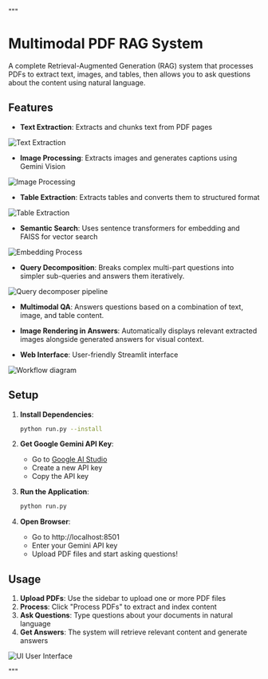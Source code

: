 """
# Multimodal PDF RAG System

A complete Retrieval-Augmented Generation (RAG) system that processes PDFs to extract text, images, and tables, then allows you to ask questions about the content using natural language.

## Features

- **Text Extraction**: Extracts and chunks text from PDF pages

![Text Extraction](data/system_flow/Screenshot%202025-06-11%20194806.png)

- **Image Processing**: Extracts images and generates captions using Gemini Vision

![Image Processing](data/system_flow/Screenshot%202025-06-11%20195904.png)

- **Table Extraction**: Extracts tables and converts them to structured format

![Table Extraction](data/system_flow/Screenshot%202025-06-11%20200004.png)

- **Semantic Search**: Uses sentence transformers for embedding and FAISS for vector search

![Embedding Process](data/system_flow/Screenshot%202025-06-11%20201627.png)

- **Query Decomposition**: Breaks complex multi-part questions into simpler sub-queries and answers them iteratively.

![Query decomposer pipeline](data/system_flow/query_pipeline.png)

- **Multimodal QA**: Answers questions based on a combination of text, image, and table content.

- **Image Rendering in Answers**: Automatically displays relevant extracted images alongside generated answers for visual context.

- **Web Interface**: User-friendly Streamlit interface

![Workflow diagram](data/system_flow/multimodal_pdf_rag_system_overview.png)

## Setup

1. **Install Dependencies**:
   ```bash
   python run.py --install
   ```

2. **Get Google Gemini API Key**:
   - Go to [Google AI Studio](https://makersuite.google.com/app/apikey)
   - Create a new API key
   - Copy the API key

3. **Run the Application**:
   ```bash
   python run.py
   ```

4. **Open Browser**:
   - Go to http://localhost:8501
   - Enter your Gemini API key
   - Upload PDF files and start asking questions!
  
  ## Usage

1. **Upload PDFs**: Use the sidebar to upload one or more PDF files
2. **Process**: Click "Process PDFs" to extract and index content
3. **Ask Questions**: Type questions about your documents in natural language
4. **Get Answers**: The system will retrieve relevant content and generate answers

![UI](data/system_flow/Screenshot%202025-06-11%20222210.png)
User Interface

"""
